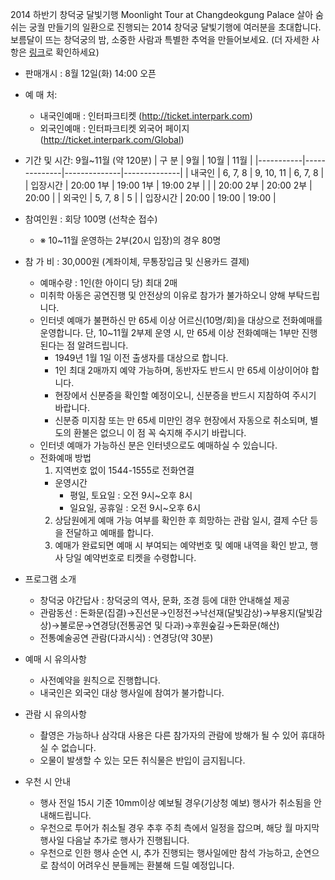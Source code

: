2014 하반기 창덕궁 달빛기행 Moonlight Tour at Changdeokgung Palace 살아 숨 쉬는 궁궐 만들기의 일환으로 진행되는 2014 창덕궁 달빛기행에 여러분을 초대합니다. 보름달이 뜨는 창덕궁의 밤, 소중한 사람과 특별한 추억을 만들어보세요. (더 자세한 사항은 [링크](http://www.chf.or.kr/c1/sub2_2.jsp?brdType=R&bbIdx=101547)로 확인하세요)

- 판매개시 : 8월 12일(화) 14:00 오픈
- 예 매 처:
  - 내국인예매 : 인터파크티켓 (http://ticket.interpark.com)
  - 외국인예매 : 인터파크티켓 외국어 페이지 (http://ticket.interpark.com/Global)

- 기간 및 시간: 9월~11월 (약 120분)
  | 구 분     | 9월          | 10월         | 11월         |
  |-----------|--------------|--------------|--------------|
  | 내국인    | 6, 7, 8      | 9, 10, 11    | 6, 7, 8      |
  | 입장시간 | 20:00 1부     | 19:00 1부     | 19:00 2부     |
  |           | 20:00 2부     | 20:00 2부     | 20:00        |
  | 외국인    | 5, 7, 8      | 5            |
  | 입장시간 | 20:00        | 19:00        | 19:00        |

- 참여인원 : 회당 100명 (선착순 접수)
  - ※ 10~11월 운영하는 2부(20시 입장)의 경우 80명

- 참 가 비 : 30,000원 (계좌이체, 무통장입금 및 신용카드 결제)
  - 예매수량 : 1인(한 아이디 당) 최대 2매
  - 미취학 아동은 공연진행 및 안전상의 이유로 참가가 불가하오니 양해 부탁드립니다.
  - 인터넷 예매가 불편하신 만 65세 이상 어르신(10명/회)을 대상으로 전화예매를 운영합니다. 단, 10~11월 2부제 운영 시, 만 65세 이상 전화예매는 1부만 진행된다는 점 알려드립니다.
    - 1949년 1월 1일 이전 출생자를 대상으로 합니다.
    - 1인 최대 2매까지 예약 가능하며, 동반자도 반드시 만 65세 이상이어야 합니다.
    - 현장에서 신분증을 확인할 예정이오니, 신분증을 반드시 지참하여 주시기 바랍니다.
    - 신분증 미지참 또는 만 65세 미만인 경우 현장에서 자동으로 취소되며, 별도의 환불은 없으니 이 점 꼭 숙지해 주시기 바랍니다.
  - 인터넷 예매가 가능하신 분은 인터넷으로도 예매하실 수 있습니다.
  - 전화예매 방법
    1. 지역번호 없이 1544-1555로 전화연결
    - 운영시간
      - 평일, 토요일 : 오전 9시~오후 8시
      - 일요일, 공휴일 : 오전 9시~오후 6시
    2. 상담원에게 예매 가능 여부를 확인한 후 희망하는 관람 일시, 결제 수단 등을 전달하고 예매를 합니다.
    3. 예매가 완료되면 예매 시 부여되는 예약번호 및 예매 내역을 확인 받고, 행사 당일 예약번호로 티켓을 수령합니다.

- 프로그램 소개
  - 창덕궁 야간답사 : 창덕궁의 역사, 문화, 조경 등에 대한 안내해설 제공
  - 관람동선 : 돈화문(집결)→진선문→인정전→낙선재(달빛감상)→부용지(달빛감상)→불로문→연경당(전통공연 및 다과)→후원숲길→돈화문(해산)
  - 전통예술공연 관람(다과시식) : 연경당(약 30분)

- 예매 시 유의사항
  - 사전예약을 원칙으로 진행합니다.
  - 내국인은 외국인 대상 행사일에 참여가 불가합니다.

- 관람 시 유의사항
  - 촬영은 가능하나 삼각대 사용은 다른 참가자의 관람에 방해가 될 수 있어 휴대하실 수 없습니다.
  - 오물이 발생할 수 있는 모든 취식물은 반입이 금지됩니다.

- 우천 시 안내
  - 행사 전일 15시 기준 10mm이상 예보될 경우(기상청 예보) 행사가 취소됨을 안내해드립니다.
  - 우천으로 투어가 취소될 경우 추후 주최 측에서 일정을 잡으며, 해당 월 마지막 행사일 다음날 추가로 행사가 진행됩니다.
  - 우천으로 인한 행사 순연 시, 추가 진행되는 행사일에만 참석 가능하고, 순연으로 참석이 어려우신 분들께는 환불해 드릴 예정입니다.